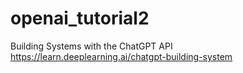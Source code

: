# openai_tutorial2
Building Systems with the ChatGPT API
https://learn.deeplearning.ai/chatgpt-building-system
